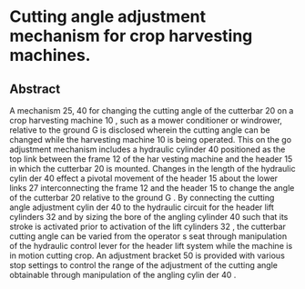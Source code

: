 # Cutting angle adjustment mechanism for crop harvesting machines.

## Abstract
A mechanism 25, 40 for changing the cutting angle of the cutterbar 20 on a crop harvesting machine 10 , such as a mower conditioner or windrower, relative to the ground G is disclosed wherein the cutting angle can be changed while the harvesting machine 10 is being operated. This on the go adjustment mechanism includes a hydraulic cylinder 40 positioned as the top link between the frame 12 of the har vesting machine and the header 15 in which the cutterbar 20 is mounted. Changes in the length of the hydraulic cylin der 40 effect a pivotal movement of the header 15 about the lower links 27 interconnecting the frame 12 and the header 15 to change the angle of the cutterbar 20 relative to the ground G . By connecting the cutting angle adjustment cylin der 40 to the hydraulic circuit for the header lift cylinders 32 and by sizing the bore of the angling cylinder 40 such that its stroke is activated prior to activation of the lift cylinders 32 , the cutterbar cutting angle can be varied from the operator s seat through manipulation of the hydraulic control lever for the header lift system while the machine is in motion cutting crop. An adjustment bracket 50 is provided with various stop settings to control the range of the adjustment of the cutting angle obtainable through manipulation of the angling cylin der 40 .